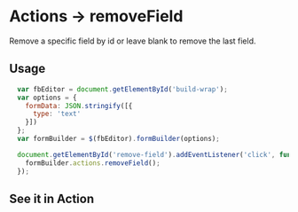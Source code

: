 # Actions -> removeField
Remove a specific field by id or leave blank to remove the last field.

## Usage
```javascript
  var fbEditor = document.getElementById('build-wrap');
  var options = {
    formData: JSON.stringify([{
      type: 'text'
    }])
  };
  var formBuilder = $(fbEditor).formBuilder(options);

  document.getElementById('remove-field').addEventListener('click', function() {
    formBuilder.actions.removeField();
  });
```
## See it in Action
<p data-height="525" data-theme-id="22927" data-embed-version="2" data-slug-hash="ozybgr" data-default-tab="result" data-user="kevinchappell" class="codepen"></p>
